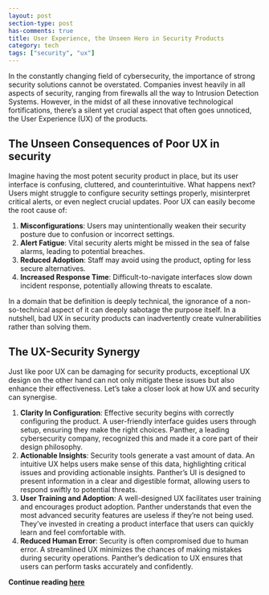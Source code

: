 ```yaml
---
layout: post
section-type: post
has-comments: true
title: User Experience, the Unseen Hero in Security Products
category: tech
tags: ["security", "ux"]
---
```


In the constantly changing field of cybersecurity, the importance of strong
security solutions cannot be overstated. Companies invest heavily in all aspects
of security, ranging from firewalls all the way to Intrusion Detection Systems.
However, in the midst of all these innovative technological fortifications,
there’s a silent yet crucial aspect that often goes unnoticed, the User
Experience (UX) of the products.

## The Unseen Consequences of Poor UX in security

Imagine having the most potent security product in place, but its user interface
is confusing, cluttered, and counterintuitive. What happens next? Users might
struggle to configure security settings properly, misinterpret critical alerts,
or even neglect crucial updates. Poor UX can easily become the root cause of:

1. **Misconfigurations**: Users may unintentionally weaken their security
   posture due to confusion or incorrect settings.
2. **Alert Fatigue**: Vital security alerts might be missed in the sea of false
   alarms, leading to potential breaches.
3. **Reduced Adoption**: Staff may avoid using the product, opting for less
   secure alternatives.
4. **Increased Response Time**: Difficult-to-navigate interfaces slow down
   incident response, potentially allowing threats to escalate.

In a domain that be definition is deeply technical, the ignorance of a
non-so-technical aspect of it can deeply sabotage the purpose itself. In a
nutshell, bad UX in security products can inadvertently create vulnerabilities
rather than solving them.

## The UX-Security Synergy

Just like poor UX can be damaging for security products, exceptional UX design
on the other hand can not only mitigate these issues but also enhance their
effectiveness. Let’s take a closer look at how UX and security can synergise.

1. **Clarity In Configuration**: Effective security begins with correctly
   configuring the product. A user-friendly interface guides users through
   setup, ensuring they make the right choices. Panther, a leading cybersecurity
   company, recognized this and made it a core part of their design philosophy.
2. **Actionable Insights**: Security tools generate a vast amount of data. An
   intuitive UX helps users make sense of this data, highlighting critical
   issues and providing actionable insights. Panther’s UI is designed to present
   information in a clear and digestible format, allowing users to respond
   swiftly to potential threats.
3. **User Training and Adoption**: A well-designed UX facilitates user training
   and encourages product adoption. Panther understands that even the most
   advanced security features are useless if they’re not being used. They’ve
   invested in creating a product interface that users can quickly learn and
   feel comfortable with.
4. **Reduced Human Error**: Security is often compromised due to human error. A
   streamlined UX minimizes the chances of making mistakes during security
   operations. Panther’s dedication to UX ensures that users can perform tasks
   accurately and confidently.

**Continue reading
[here](https://panther.com/blog/user-experience-the-unseen-hero-in-security-products/)**
